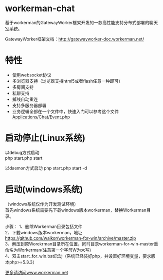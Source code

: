 workerman-chat
=======
基于workerman的GatewayWorker框架开发的一款高性能支持分布式部署的聊天室系统。

GatewayWorker框架文档：http://gatewayworker-doc.workerman.net/

 特性
======
 * 使用websocket协议
 * 多浏览器支持（浏览器支持html5或者flash任意一种即可）
 * 多房间支持
 * 私聊支持
 * 掉线自动重连
 * 支持多服务器部署
 * 业务逻辑全部在一个文件中，快速入门可以参考这个文件[Applications/Chat/Event.php](https://github.com/walkor/workerman-chat/blob/master/Applications/Chat/Event.php)   
  
启动停止(Linux系统)
=====
以debug方式启动  
php start.php start  

以daemon方式启动
php start.php start -d

启动(windows系统)
======
（windows系统仅作为开发测试环境）  
首先windows系统需要先下载windows版本workerman，替换Workerman目录。

步骤：
1、删除Workerman目录包括文件  
2、下载windows版本workerman，地址 https://github.com/walkor/workerman-for-win/archive/master.zip  
3、解压到原Worekrman目录所在位置，同时目录workerman-for-win-master重命名为Workerman(注意第一个字母W为大写)  
4、双击start_for_win.bat启动（系统已经装好php，并设置好环境变量，要求版本php>=5.3.3）  

 [更多请访问www.workerman.net](http://www.workerman.net/workerman-chat)
